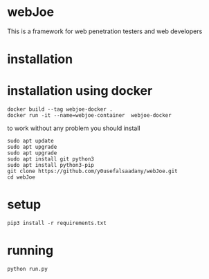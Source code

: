 # webJoe
This is a framework for web penetration testers and web developers

# installation 

<h1>installation using docker</h1>

```
docker build --tag webjoe-docker .
docker run -it --name=webjoe-container  webjoe-docker
```
to work without any problem you should install
```
sudo apt update
sudo apt upgrade
sudo apt upgrade
sudo apt install git python3
sudo apt install python3-pip
git clone https://github.com/y0usefalsaadany/webJoe.git
cd webJoe
```

# setup

```
pip3 install -r requirements.txt
```

# running
```
python run.py
```
